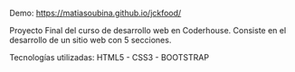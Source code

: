 Demo: https://matiasoubina.github.io/jckfood/

Proyecto Final del curso de desarrollo web en Coderhouse. Consiste en el desarrollo de un sitio web con 5 secciones.

Tecnologías utilizadas: HTML5 - CSS3 - BOOTSTRAP


